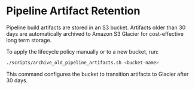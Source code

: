 # Pipeline Artifact Retention

Pipeline build artifacts are stored in an S3 bucket. Artifacts older than 30 days are automatically archived to Amazon S3 Glacier for cost-effective long term storage.

To apply the lifecycle policy manually or to a new bucket, run:

```bash
./scripts/archive_old_pipeline_artifacts.sh <bucket-name>
```

This command configures the bucket to transition artifacts to Glacier after 30 days.
